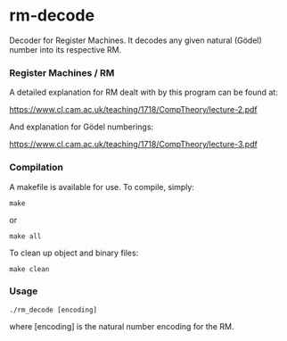 # rm-decode
Decoder for Register Machines. It decodes any given natural (Gödel) number into its respective RM.

### Register Machines / RM
A detailed explanation for RM dealt with by this program can be found at:

https://www.cl.cam.ac.uk/teaching/1718/CompTheory/lecture-2.pdf

And explanation for Gödel numberings:

https://www.cl.cam.ac.uk/teaching/1718/CompTheory/lecture-3.pdf


### Compilation

A makefile is available for use. To compile, simply:
```
make
```
or
```
make all
```

To clean up object and binary files:
```
make clean
```

### Usage

```
./rm_decode [encoding]
```
where [encoding] is the natural number encoding for the RM.
